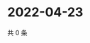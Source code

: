 # 2022-04-23

共 0 条

<!-- BEGIN WEIBO -->
<!-- 最后更新时间 Sat Apr 23 2022 15:15:03 GMT+0800 (China Standard Time) -->

<!-- END WEIBO -->
